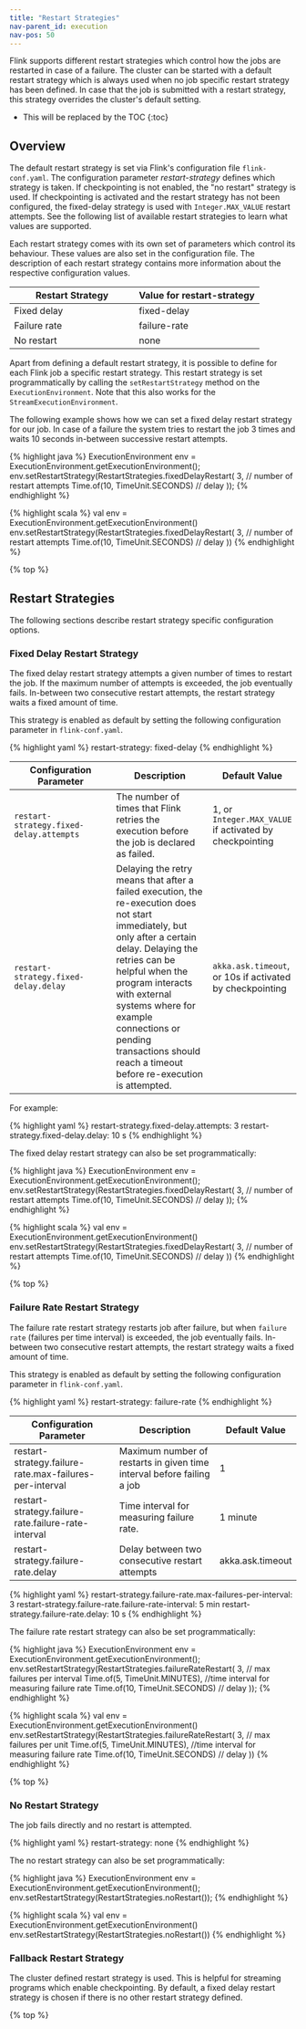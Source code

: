 ```yaml
---
title: "Restart Strategies"
nav-parent_id: execution
nav-pos: 50
---
```

<!--
Licensed to the Apache Software Foundation (ASF) under one
or more contributor license agreements.  See the NOTICE file
distributed with this work for additional information
regarding copyright ownership.  The ASF licenses this file
to you under the Apache License, Version 2.0 (the
"License"); you may not use this file except in compliance
with the License.  You may obtain a copy of the License at

  http://www.apache.org/licenses/LICENSE-2.0

Unless required by applicable law or agreed to in writing,
software distributed under the License is distributed on an
"AS IS" BASIS, WITHOUT WARRANTIES OR CONDITIONS OF ANY
KIND, either express or implied.  See the License for the
specific language governing permissions and limitations
under the License.
-->

Flink supports different restart strategies which control how the jobs are restarted in case of a failure. The cluster can be started with a default restart strategy which is always used when no job specific restart strategy has been defined. In case that the job is submitted with a restart strategy, this strategy overrides the cluster's default setting.

* This will be replaced by the TOC {:toc}

## Overview

The default restart strategy is set via Flink's configuration file `flink-conf.yaml`. The configuration parameter *restart-strategy* defines which strategy is taken. If checkpointing is not enabled, the "no restart" strategy is used. If checkpointing is activated and the restart strategy has not been configured, the fixed-delay strategy is used with `Integer.MAX_VALUE` restart attempts. See the following list of available restart strategies to learn what values are supported.

Each restart strategy comes with its own set of parameters which control its behaviour. These values are also set in the configuration file. The description of each restart strategy contains more information about the respective configuration values.

<table class="table table-bordered">
  <thead>
    <tr>
      <th class="text-left" style="width: 50%">Restart Strategy</th>
      <th class="text-left">Value for restart-strategy</th>
    </tr>
  </thead>
  <tbody>
    <tr>
        <td>Fixed delay</td>
        <td>fixed-delay</td>
    </tr>
    <tr>
        <td>Failure rate</td>
        <td>failure-rate</td>
    </tr>
    <tr>
        <td>No restart</td>
        <td>none</td>
    </tr>
  </tbody>
</table>

Apart from defining a default restart strategy, it is possible to define for each Flink job a specific restart strategy. This restart strategy is set programmatically by calling the `setRestartStrategy` method on the `ExecutionEnvironment`. Note that this also works for the `StreamExecutionEnvironment`.

The following example shows how we can set a fixed delay restart strategy for our job. In case of a failure the system tries to restart the job 3 times and waits 10 seconds in-between successive restart attempts.

<div class="codetabs">
  <div data-lang="java">
    <p>
      {% highlight java %} ExecutionEnvironment env = ExecutionEnvironment.getExecutionEnvironment(); env.setRestartStrategy(RestartStrategies.fixedDelayRestart( 3, // number of restart attempts Time.of(10, TimeUnit.SECONDS) // delay )); {% endhighlight %}
    </p>
  </div>
  
  <div data-lang="scala">
    <p>
      {% highlight scala %} val env = ExecutionEnvironment.getExecutionEnvironment() env.setRestartStrategy(RestartStrategies.fixedDelayRestart( 3, // number of restart attempts Time.of(10, TimeUnit.SECONDS) // delay )) {% endhighlight %}
    </p>
  </div>
</div>

{% top %}

## Restart Strategies

The following sections describe restart strategy specific configuration options.

### Fixed Delay Restart Strategy

The fixed delay restart strategy attempts a given number of times to restart the job. If the maximum number of attempts is exceeded, the job eventually fails. In-between two consecutive restart attempts, the restart strategy waits a fixed amount of time.

This strategy is enabled as default by setting the following configuration parameter in `flink-conf.yaml`.

{% highlight yaml %} restart-strategy: fixed-delay {% endhighlight %}

<table class="table table-bordered">
  <thead>
    <tr>
      <th class="text-left" style="width: 40%">Configuration Parameter</th>
      <th class="text-left" style="width: 40%">Description</th>
      <th class="text-left">Default Value</th>
    </tr>
  </thead>
  <tbody>
    <tr>
        <td><code>restart-strategy.fixed-delay.attempts</code></td>
        <td>The number of times that Flink retries the execution before the job is declared as failed.</td>
        <td>1, or <code>Integer.MAX_VALUE</code> if activated by checkpointing</td>
    </tr>
    <tr>
        <td><code>restart-strategy.fixed-delay.delay</code></td>
        <td>Delaying the retry means that after a failed execution, the re-execution does not start immediately, but only after a certain delay. Delaying the retries can be helpful when the program interacts with external systems where for example connections or pending transactions should reach a timeout before re-execution is attempted.</td>
        <td><code>akka.ask.timeout</code>, or 10s if activated by checkpointing</td>
    </tr>
  </tbody>
</table>

For example:

{% highlight yaml %} restart-strategy.fixed-delay.attempts: 3 restart-strategy.fixed-delay.delay: 10 s {% endhighlight %}

The fixed delay restart strategy can also be set programmatically:

<div class="codetabs">
  <div data-lang="java">
    <p>
      {% highlight java %} ExecutionEnvironment env = ExecutionEnvironment.getExecutionEnvironment(); env.setRestartStrategy(RestartStrategies.fixedDelayRestart( 3, // number of restart attempts Time.of(10, TimeUnit.SECONDS) // delay )); {% endhighlight %}
    </p>
  </div>
  
  <div data-lang="scala">
    <p>
      {% highlight scala %} val env = ExecutionEnvironment.getExecutionEnvironment() env.setRestartStrategy(RestartStrategies.fixedDelayRestart( 3, // number of restart attempts Time.of(10, TimeUnit.SECONDS) // delay )) {% endhighlight %}
    </p>
  </div>
</div>

{% top %}

### Failure Rate Restart Strategy

The failure rate restart strategy restarts job after failure, but when `failure rate` (failures per time interval) is exceeded, the job eventually fails. In-between two consecutive restart attempts, the restart strategy waits a fixed amount of time.

This strategy is enabled as default by setting the following configuration parameter in `flink-conf.yaml`.

{% highlight yaml %} restart-strategy: failure-rate {% endhighlight %}

<table class="table table-bordered">
  <thead>
    <tr>
      <th class="text-left" style="width: 40%">Configuration Parameter</th>
      <th class="text-left" style="width: 40%">Description</th>
      <th class="text-left">Default Value</th>
    </tr>
  </thead>
  <tbody>
    <tr>
        <td><it>restart-strategy.failure-rate.max-failures-per-interval</it></td>
        <td>Maximum number of restarts in given time interval before failing a job</td>
        <td>1</td>
    </tr>
    <tr>
        <td><it>restart-strategy.failure-rate.failure-rate-interval</it></td>
        <td>Time interval for measuring failure rate.</td>
        <td>1 minute</td>
    </tr>
    <tr>
        <td><it>restart-strategy.failure-rate.delay</it></td>
        <td>Delay between two consecutive restart attempts</td>
        <td><it>akka.ask.timeout</it></td>
    </tr>
  </tbody>
</table>

{% highlight yaml %} restart-strategy.failure-rate.max-failures-per-interval: 3 restart-strategy.failure-rate.failure-rate-interval: 5 min restart-strategy.failure-rate.delay: 10 s {% endhighlight %}

The failure rate restart strategy can also be set programmatically:

<div class="codetabs">
  <div data-lang="java">
    <p>
      {% highlight java %} ExecutionEnvironment env = ExecutionEnvironment.getExecutionEnvironment(); env.setRestartStrategy(RestartStrategies.failureRateRestart( 3, // max failures per interval Time.of(5, TimeUnit.MINUTES), //time interval for measuring failure rate Time.of(10, TimeUnit.SECONDS) // delay )); {% endhighlight %}
    </p>
  </div>
  
  <div data-lang="scala">
    <p>
      {% highlight scala %} val env = ExecutionEnvironment.getExecutionEnvironment() env.setRestartStrategy(RestartStrategies.failureRateRestart( 3, // max failures per unit Time.of(5, TimeUnit.MINUTES), //time interval for measuring failure rate Time.of(10, TimeUnit.SECONDS) // delay )) {% endhighlight %}
    </p>
  </div>
</div>

{% top %}

### No Restart Strategy

The job fails directly and no restart is attempted.

{% highlight yaml %} restart-strategy: none {% endhighlight %}

The no restart strategy can also be set programmatically:

<div class="codetabs">
  <div data-lang="java">
    <p>
      {% highlight java %} ExecutionEnvironment env = ExecutionEnvironment.getExecutionEnvironment(); env.setRestartStrategy(RestartStrategies.noRestart()); {% endhighlight %}
    </p>
  </div>
  
  <div data-lang="scala">
    <p>
      {% highlight scala %} val env = ExecutionEnvironment.getExecutionEnvironment() env.setRestartStrategy(RestartStrategies.noRestart()) {% endhighlight %}
    </p>
  </div>
</div>

### Fallback Restart Strategy

The cluster defined restart strategy is used. This is helpful for streaming programs which enable checkpointing. By default, a fixed delay restart strategy is chosen if there is no other restart strategy defined.

{% top %}